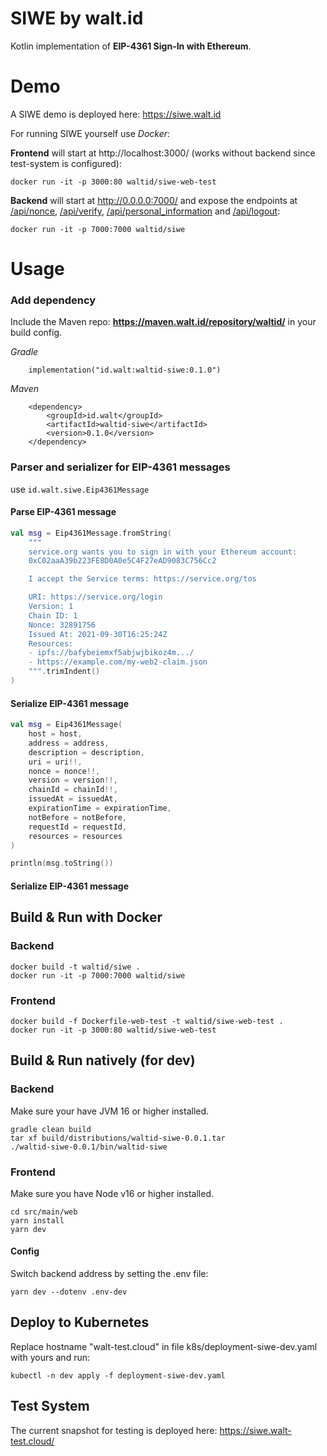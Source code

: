 # SIWE by walt.id

Kotlin implementation of __EIP-4361 Sign-In with Ethereum__.

# Demo

A SIWE demo is deployed here: https://siwe.walt.id

For running SIWE yourself use _Docker_:

__Frontend__ will start at http://localhost:3000/ (works without backend since test-system is configured):

    docker run -it -p 3000:80 waltid/siwe-web-test

__Backend__ will start at http://0.0.0.0:7000/ and expose the endpoints at [/api/nonce](http://0.0.0.0:7000/api/nonce), [/api/verify](http://0.0.0.0:7000/api/verify), [/api/personal_information](http://0.0.0.0:7000/api/personal_information) and [/api/logout](http://0.0.0.0:7000/api/logout):

    docker run -it -p 7000:7000 waltid/siwe

# Usage

### Add dependency

Include the Maven repo: __https://maven.walt.id/repository/waltid/__ in your build config.

_Gradle_

        implementation("id.walt:waltid-siwe:0.1.0")

_Maven_

        <dependency>
            <groupId>id.walt</groupId>
            <artifactId>waltid-siwe</artifactId>
            <version>0.1.0</version>
        </dependency>

### Parser and serializer for EIP-4361 messages
use `id.walt.siwe.Eip4361Message`

#### Parse EIP-4361 message
```kotlin
val msg = Eip4361Message.fromString(
    """
    service.org wants you to sign in with your Ethereum account:
    0xC02aaA39b223FE8D0A0e5C4F27eAD9083C756Cc2

    I accept the Service terms: https://service.org/tos

    URI: https://service.org/login
    Version: 1
    Chain ID: 1
    Nonce: 32891756
    Issued At: 2021-09-30T16:25:24Z
    Resources:
    - ipfs://bafybeiemxf5abjwjbikoz4m.../
    - https://example.com/my-web2-claim.json
    """.trimIndent()
)
```

#### Serialize EIP-4361 message
```kotlin
val msg = Eip4361Message(
    host = host,
    address = address,
    description = description,
    uri = uri!!,
    nonce = nonce!!,
    version = version!!,
    chainId = chainId!!,
    issuedAt = issuedAt,
    expirationTime = expirationTime,
    notBefore = notBefore,
    requestId = requestId,
    resources = resources
)

println(msg.toString())
```
#### Serialize EIP-4361 message

## Build & Run with Docker

### Backend

    docker build -t waltid/siwe .
    docker run -it -p 7000:7000 waltid/siwe

### Frontend

    docker build -f Dockerfile-web-test -t waltid/siwe-web-test .
    docker run -it -p 3000:80 waltid/siwe-web-test

## Build & Run natively (for dev)

### Backend

Make sure your have JVM 16 or higher installed.

    gradle clean build
    tar xf build/distributions/waltid-siwe-0.0.1.tar
    ./waltid-siwe-0.0.1/bin/waltid-siwe

### Frontend

Make sure you have Node v16 or higher installed.

    cd src/main/web
    yarn install
    yarn dev

#### Config

Switch backend address by setting the .env file:
   
    yarn dev --dotenv .env-dev

## Deploy to Kubernetes

Replace hostname "walt-test.cloud" in file k8s/deployment-siwe-dev.yaml with yours and run:

    kubectl -n dev apply -f deployment-siwe-dev.yaml

## Test System

The current snapshot for testing is deployed here: https://siwe.walt-test.cloud/
